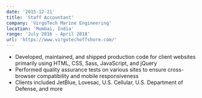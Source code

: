 ```yaml
---
date: '2015-12-21'
title: 'Staff Accountant'
company: 'VirgoTech Marine Engineering'
location: 'Mumbai, India'
range: 'July 2016 - April 2018'
url: 'https://www.virgotechoffshore.com/'
---
```


- Developed, maintained, and shipped production code for client websites primarily using HTML, CSS, Sass, JavaScript, and jQuery
- Performed quality assurance tests on various sites to ensure cross-browser compatibility and mobile responsiveness
- Clients included JetBlue, Lovesac, U.S. Cellular, U.S. Department of Defense, and more
